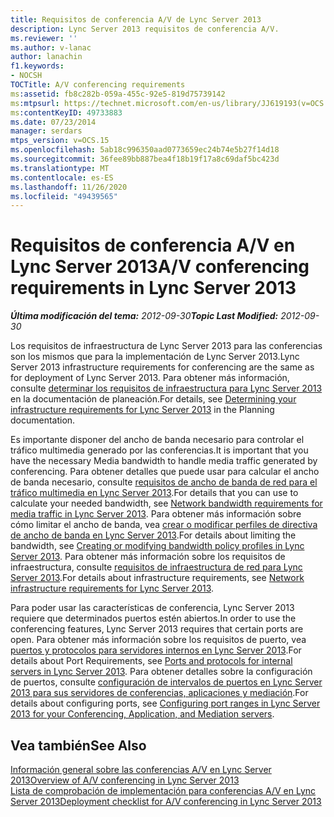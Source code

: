 ```yaml
---
title: Requisitos de conferencia A/V de Lync Server 2013
description: Lync Server 2013 requisitos de conferencia A/V.
ms.reviewer: ''
ms.author: v-lanac
author: lanachin
f1.keywords:
- NOCSH
TOCTitle: A/V conferencing requirements
ms:assetid: fb8c282b-059a-455c-92e5-819d75739142
ms:mtpsurl: https://technet.microsoft.com/en-us/library/JJ619193(v=OCS.15)
ms:contentKeyID: 49733883
ms.date: 07/23/2014
manager: serdars
mtps_version: v=OCS.15
ms.openlocfilehash: 5ab18c996350aad0773659ec24b74e5b27f14d18
ms.sourcegitcommit: 36fee89bb887bea4f18b19f17a8c69daf5bc423d
ms.translationtype: MT
ms.contentlocale: es-ES
ms.lasthandoff: 11/26/2020
ms.locfileid: "49439565"
---
```

# <a name="av-conferencing-requirements-in-lync-server-2013"></a><span data-ttu-id="8b5a7-103">Requisitos de conferencia A/V en Lync Server 2013</span><span class="sxs-lookup"><span data-stu-id="8b5a7-103">A/V conferencing requirements in Lync Server 2013</span></span>

<div data-xmlns="http://www.w3.org/1999/xhtml">

<div class="topic" data-xmlns="http://www.w3.org/1999/xhtml" data-msxsl="urn:schemas-microsoft-com:xslt" data-cs="https://msdn.microsoft.com/">

<div data-asp="https://msdn2.microsoft.com/asp">



</div>

<div id="mainSection">

<div id="mainBody"><span data-ttu-id="8b5a7-104">

<span> </span></span><span class="sxs-lookup"><span data-stu-id="8b5a7-104">

<span> </span></span></span>

<span data-ttu-id="8b5a7-105">_**Última modificación del tema:** 2012-09-30_</span><span class="sxs-lookup"><span data-stu-id="8b5a7-105">_**Topic Last Modified:** 2012-09-30_</span></span>

<span data-ttu-id="8b5a7-106">Los requisitos de infraestructura de Lync Server 2013 para las conferencias son los mismos que para la implementación de Lync Server 2013.</span><span class="sxs-lookup"><span data-stu-id="8b5a7-106">Lync Server 2013 infrastructure requirements for conferencing are the same as for deployment of Lync Server 2013.</span></span> <span data-ttu-id="8b5a7-107">Para obtener más información, consulte [determinar los requisitos de infraestructura para Lync Server 2013](lync-server-2013-determining-your-infrastructure-requirements.md) en la documentación de planeación.</span><span class="sxs-lookup"><span data-stu-id="8b5a7-107">For details, see [Determining your infrastructure requirements for Lync Server 2013](lync-server-2013-determining-your-infrastructure-requirements.md) in the Planning documentation.</span></span>

<span data-ttu-id="8b5a7-108">Es importante disponer del ancho de banda necesario para controlar el tráfico multimedia generado por las conferencias.</span><span class="sxs-lookup"><span data-stu-id="8b5a7-108">It is important that you have the necessary Media bandwidth to handle media traffic generated by conferencing.</span></span> <span data-ttu-id="8b5a7-109">Para obtener detalles que puede usar para calcular el ancho de banda necesario, consulte [requisitos de ancho de banda de red para el tráfico multimedia en Lync Server 2013](lync-server-2013-network-bandwidth-requirements-for-media-traffic.md).</span><span class="sxs-lookup"><span data-stu-id="8b5a7-109">For details that you can use to calculate your needed bandwidth, see [Network bandwidth requirements for media traffic in Lync Server 2013](lync-server-2013-network-bandwidth-requirements-for-media-traffic.md).</span></span> <span data-ttu-id="8b5a7-110">Para obtener más información sobre cómo limitar el ancho de banda, vea [crear o modificar perfiles de directiva de ancho de banda en Lync Server 2013](lync-server-2013-creating-or-modifying-bandwidth-policy-profiles.md).</span><span class="sxs-lookup"><span data-stu-id="8b5a7-110">For details about limiting the bandwidth, see [Creating or modifying bandwidth policy profiles in Lync Server 2013](lync-server-2013-creating-or-modifying-bandwidth-policy-profiles.md).</span></span> <span data-ttu-id="8b5a7-111">Para obtener más información sobre los requisitos de infraestructura, consulte [requisitos de infraestructura de red para Lync Server 2013](lync-server-2013-network-infrastructure-requirements.md).</span><span class="sxs-lookup"><span data-stu-id="8b5a7-111">For details about infrastructure requirements, see [Network infrastructure requirements for Lync Server 2013](lync-server-2013-network-infrastructure-requirements.md).</span></span>

<span data-ttu-id="8b5a7-112">Para poder usar las características de conferencia, Lync Server 2013 requiere que determinados puertos estén abiertos.</span><span class="sxs-lookup"><span data-stu-id="8b5a7-112">In order to use the conferencing features, Lync Server 2013 requires that certain ports are open.</span></span> <span data-ttu-id="8b5a7-113">Para obtener más información sobre los requisitos de puerto, vea [puertos y protocolos para servidores internos en Lync Server 2013](lync-server-2013-ports-and-protocols-for-internal-servers.md).</span><span class="sxs-lookup"><span data-stu-id="8b5a7-113">For details about Port Requirements, see [Ports and protocols for internal servers in Lync Server 2013](lync-server-2013-ports-and-protocols-for-internal-servers.md).</span></span> <span data-ttu-id="8b5a7-114">Para obtener detalles sobre la configuración de puertos, consulte [configuración de intervalos de puertos en Lync Server 2013 para sus servidores de conferencias, aplicaciones y mediación](lync-server-2013-configuring-port-ranges-for-your-conferencing-application-and-mediation-servers.md).</span><span class="sxs-lookup"><span data-stu-id="8b5a7-114">For details about configuring ports, see [Configuring port ranges in Lync Server 2013 for your Conferencing, Application, and Mediation servers](lync-server-2013-configuring-port-ranges-for-your-conferencing-application-and-mediation-servers.md).</span></span>

<div>

## <a name="see-also"></a><span data-ttu-id="8b5a7-115">Vea también</span><span class="sxs-lookup"><span data-stu-id="8b5a7-115">See Also</span></span>


[<span data-ttu-id="8b5a7-116">Información general sobre las conferencias A/V en Lync Server 2013</span><span class="sxs-lookup"><span data-stu-id="8b5a7-116">Overview of A/V conferencing in Lync Server 2013</span></span>](lync-server-2013-a-v-conferencing-overview.md)  
[<span data-ttu-id="8b5a7-117">Lista de comprobación de implementación para conferencias A/V en Lync Server 2013</span><span class="sxs-lookup"><span data-stu-id="8b5a7-117">Deployment checklist for A/V conferencing in Lync Server 2013</span></span>](lync-server-2013-deployment-checklist-for-a-v-conferencing.md)  
  

<span data-ttu-id="8b5a7-118"></div>

</div>

<span> </span>

</div>

</div>

</span><span class="sxs-lookup"><span data-stu-id="8b5a7-118"></div>

</div>

<span> </span>

</div>

</div>

</span></span></div>

